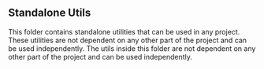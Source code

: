 ## Standalone Utils
This folder contains standalone utilities that can be used in any project. These utilities are not dependent on any other part of the project and can be used independently.
The utils inside this folder are not dependent on any other part of the project and can be used independently.